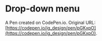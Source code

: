 # Drop-down menu

A Pen created on CodePen.io. Original URL: [https://codepen.io/ig_design/pen/pGKxpO](https://codepen.io/ig_design/pen/pGKxpO).


